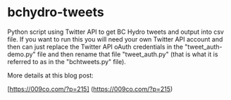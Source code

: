# bchydro-tweets

Python script using Twitter API to get BC Hydro tweets and output into csv file. If you want to run this
you will need your own Twitter API account and then can just replace the Twitter API oAuth credentials in 
the "tweet_auth-demo.py" file and then rename that file "tweet_auth.py" (that is what it is referred to as 
in the "bchtweets.py" file).

More details at this blog post:

[https://009co.com/?p=215] (https://009co.com/?p=215)
